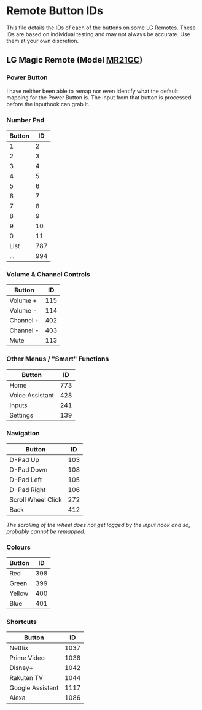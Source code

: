 # Remote Button IDs
This file details the IDs of each of the buttons on some LG Remotes. These IDs are based on individual testing and may not always be accurate. Use them at your own discretion. 

## LG Magic Remote (Model [MR21GC](https://www.lg.com/au/tv-accessories/lg-akb76036504 "MR21GC"))
### Power Button
I have neither been able to remap nor even identify what the default mapping for the Power Button is. The input from that button is processed before the inputhook can grab it.
### Number Pad
|Button|ID|
|-|-|
|1|2|
|2|3|
|3|4|
|4|5|
|5|6|
|6|7|
|7|8|
|8|9|
|9|10|
|0|11|
|List|787|
|...|994|
### Volume & Channel Controls
|Button|ID|
|-|-|
|Volume +|115|
|Volume -|114|
|Channel +|402|
|Channel -|403|
|Mute|113|
### Other Menus / "Smart" Functions
|Button|ID|
|-|-|
|Home|773|
|Voice Assistant|428|
|Inputs|241|
|Settings|139|
### Navigation
|Button|ID|
|-|-|
|D-Pad Up|103|
|D-Pad Down|108|
|D-Pad Left|105|
|D-Pad Right|106|
|Scroll Wheel Click|272|
|Back|412|
*The scrolling of the wheel does not get logged by the input hook and so, probably cannot be remapped.*
### Colours
|Button|ID|
|-|-|
|Red|398|
|Green|399|
|Yellow|400|
|Blue|401|
### Shortcuts
|Button|ID|
|-|-|
|Netflix|1037|
|Prime Video|1038|
|Disney+|1042|
|Rakuten TV|1044|
|Google Assistant|1117|
|Alexa|1086|
